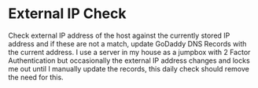 # External IP Check
Check external IP address of the host against the currently stored IP address and if these are not a match, update GoDaddy DNS Records with the current address.
I use a server in my house as a jumpbox with 2 Factor Authentication but occasionally the external IP address changes and locks me out until I manually update the records, 
this daily check should remove the need for this.
